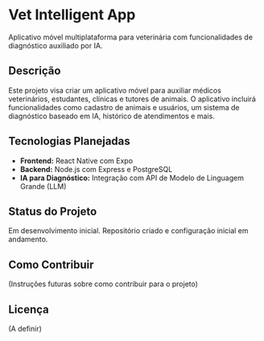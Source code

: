 # Vet Intelligent App

Aplicativo móvel multiplataforma para veterinária com funcionalidades de diagnóstico auxiliado por IA.

## Descrição

Este projeto visa criar um aplicativo móvel para auxiliar médicos veterinários, estudantes, clínicas e tutores de animais. O aplicativo incluirá funcionalidades como cadastro de animais e usuários, um sistema de diagnóstico baseado em IA, histórico de atendimentos e mais.

## Tecnologias Planejadas

- **Frontend:** React Native com Expo
- **Backend:** Node.js com Express e PostgreSQL
- **IA para Diagnóstico:** Integração com API de Modelo de Linguagem Grande (LLM)

## Status do Projeto

Em desenvolvimento inicial. Repositório criado e configuração inicial em andamento.

## Como Contribuir

(Instruções futuras sobre como contribuir para o projeto)

## Licença

(A definir)
